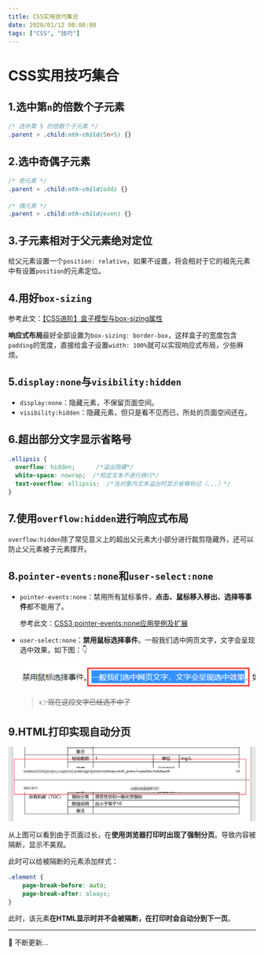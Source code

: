 ```yaml
---
title: CSS实用技巧集合
date: 2020/01/12 00:00:00
tags: ["CSS", "技巧"]
---
```


# CSS实用技巧集合

<ClientOnly>
  <display-bar :displayData="$frontmatter"></display-bar>
</ClientOnly>

## 1.选中第`n`的倍数个子元素

```css
/* 选中第 5 的倍数个子元素 */
.parent > .child:nth-child(5n+5) {}
```

## 2.选中奇偶子元素

```css
/* 奇元素 */
.parent > .child:nth-child(odd) {}

/* 偶元素 */
.parent > .child:nth-child(even) {}
```

## 3.子元素相对于父元素绝对定位

给父元素设置一个`position: relative`，如果不设置，将会相对于它的祖先元素中有设置`position`的元素定位。

## 4.用好`box-sizing`

参考此文：[【CSS进阶】盒子模型与box-sizing属性](/blog/frontend/css&html/box-model-and-box-sizing.html)

**响应式布局**最好全部设置为`box-sizing: border-box`，这样盒子的宽度包含`padding`的宽度，直接给盒子设置`width: 100%`就可以实现响应式布局，少些麻烦。

## 5.`display:none`与`visibility:hidden`

* `display:none`：隐藏元素，不保留页面空间。
* `visibility:hidden`：隐藏元素，但只是看不见而已，所处的页面空间还在。

## 6.超出部分文字显示省略号

```css
.ellipsis {
  overflow: hidden;      /*溢出隐藏*/
  white-space: nowrap;	/*规定文本不进行换行*/
  text-overflow: ellipsis;	/*当对象内文本溢出时显示省略标记（...）*/
}
```

## 7.使用`overflow:hidden`进行响应式布局

`overflow:hidden`除了常见意义上的超出父元素大小部分进行裁剪隐藏外，还可以防止父元素被子元素撑开。

## 8.`pointer-events:none`和`user-select:none`

* `pointer-events:none`：禁用所有鼠标事件，**点击、鼠标移入移出、选择等事件**都不能用了。

  参考此文：[CSS3 pointer-events:none应用举例及扩展](https://www.zhangxinxu.com/wordpress/2011/12/css3-pointer-events-none-javascript)

* `user-select:none`：**禁用鼠标选择事件**。<font style="user-select:none">一般我们选中网页文字，文字会呈现选中效果</font>，如下图：👇

  ![css-practical-skills-01](/images/frontend/css/css-practical-skills-01.png)

  > 👉~~现在这段文字已经选不中了~~

## 9.HTML打印实现自动分页

![css-practical-skills-02](/images/frontend/css/css-practical-skills-02.png)

从上图可以看到由于页面过长，在**使用浏览器打印时出现了强制分页**。导致内容被隔断，显示不美观。

此时可以给被隔断的元素添加样式：

```css
.element {
	page-break-before: auto;
	page-break-after: always;
}
```

此时，该元素**在HTML显示时并不会被隔断，在打印时会自动分到下一页**。

****


🍗 不断更新...


